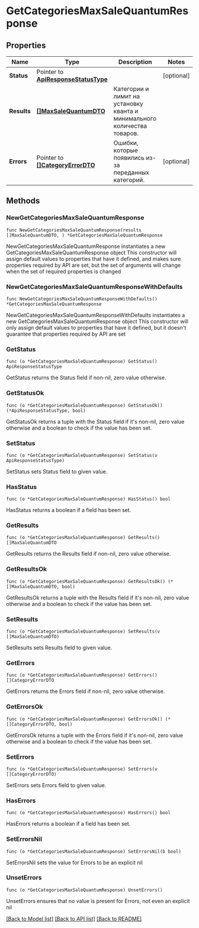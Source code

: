 # GetCategoriesMaxSaleQuantumResponse

## Properties

Name | Type | Description | Notes
------------ | ------------- | ------------- | -------------
**Status** | Pointer to [**ApiResponseStatusType**](ApiResponseStatusType.md) |  | [optional] 
**Results** | [**[]MaxSaleQuantumDTO**](MaxSaleQuantumDTO.md) | Категории и лимит на установку кванта и минимального количества товаров. | 
**Errors** | Pointer to [**[]CategoryErrorDTO**](CategoryErrorDTO.md) | Ошибки, которые появились из-за переданных категорий. | [optional] 

## Methods

### NewGetCategoriesMaxSaleQuantumResponse

`func NewGetCategoriesMaxSaleQuantumResponse(results []MaxSaleQuantumDTO, ) *GetCategoriesMaxSaleQuantumResponse`

NewGetCategoriesMaxSaleQuantumResponse instantiates a new GetCategoriesMaxSaleQuantumResponse object
This constructor will assign default values to properties that have it defined,
and makes sure properties required by API are set, but the set of arguments
will change when the set of required properties is changed

### NewGetCategoriesMaxSaleQuantumResponseWithDefaults

`func NewGetCategoriesMaxSaleQuantumResponseWithDefaults() *GetCategoriesMaxSaleQuantumResponse`

NewGetCategoriesMaxSaleQuantumResponseWithDefaults instantiates a new GetCategoriesMaxSaleQuantumResponse object
This constructor will only assign default values to properties that have it defined,
but it doesn't guarantee that properties required by API are set

### GetStatus

`func (o *GetCategoriesMaxSaleQuantumResponse) GetStatus() ApiResponseStatusType`

GetStatus returns the Status field if non-nil, zero value otherwise.

### GetStatusOk

`func (o *GetCategoriesMaxSaleQuantumResponse) GetStatusOk() (*ApiResponseStatusType, bool)`

GetStatusOk returns a tuple with the Status field if it's non-nil, zero value otherwise
and a boolean to check if the value has been set.

### SetStatus

`func (o *GetCategoriesMaxSaleQuantumResponse) SetStatus(v ApiResponseStatusType)`

SetStatus sets Status field to given value.

### HasStatus

`func (o *GetCategoriesMaxSaleQuantumResponse) HasStatus() bool`

HasStatus returns a boolean if a field has been set.

### GetResults

`func (o *GetCategoriesMaxSaleQuantumResponse) GetResults() []MaxSaleQuantumDTO`

GetResults returns the Results field if non-nil, zero value otherwise.

### GetResultsOk

`func (o *GetCategoriesMaxSaleQuantumResponse) GetResultsOk() (*[]MaxSaleQuantumDTO, bool)`

GetResultsOk returns a tuple with the Results field if it's non-nil, zero value otherwise
and a boolean to check if the value has been set.

### SetResults

`func (o *GetCategoriesMaxSaleQuantumResponse) SetResults(v []MaxSaleQuantumDTO)`

SetResults sets Results field to given value.


### GetErrors

`func (o *GetCategoriesMaxSaleQuantumResponse) GetErrors() []CategoryErrorDTO`

GetErrors returns the Errors field if non-nil, zero value otherwise.

### GetErrorsOk

`func (o *GetCategoriesMaxSaleQuantumResponse) GetErrorsOk() (*[]CategoryErrorDTO, bool)`

GetErrorsOk returns a tuple with the Errors field if it's non-nil, zero value otherwise
and a boolean to check if the value has been set.

### SetErrors

`func (o *GetCategoriesMaxSaleQuantumResponse) SetErrors(v []CategoryErrorDTO)`

SetErrors sets Errors field to given value.

### HasErrors

`func (o *GetCategoriesMaxSaleQuantumResponse) HasErrors() bool`

HasErrors returns a boolean if a field has been set.

### SetErrorsNil

`func (o *GetCategoriesMaxSaleQuantumResponse) SetErrorsNil(b bool)`

 SetErrorsNil sets the value for Errors to be an explicit nil

### UnsetErrors
`func (o *GetCategoriesMaxSaleQuantumResponse) UnsetErrors()`

UnsetErrors ensures that no value is present for Errors, not even an explicit nil

[[Back to Model list]](../README.md#documentation-for-models) [[Back to API list]](../README.md#documentation-for-api-endpoints) [[Back to README]](../README.md)


